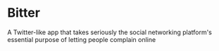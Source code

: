 # Bitter
A Twitter-like app that takes seriously the social networking platform's essential purpose of letting people complain online
